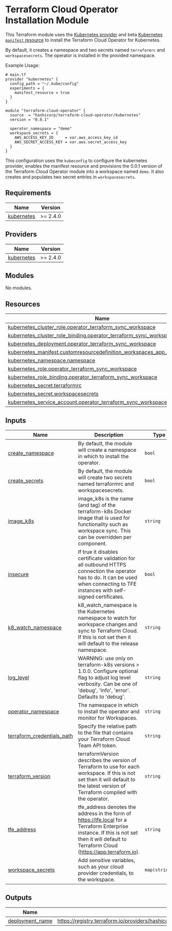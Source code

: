 # Terraform Cloud Operator Installation Module
This Terraform module uses the [Kubernetes provider](https://registry.terraform.io/providers/hashicorp/kubernetes/latest) and beta [Kubernetes `manifest` resource](https://registry.terraform.io/providers/hashicorp/kubernetes/latest/docs/resources/manifest) to install the Terraform Cloud Operator for Kubernetes.

By default, it creates a namespace and two secrets named `terraformrc` and `workspacesecrets`. The operator
is installed in the provided namespace.

Example Usage:
```
# main.tf
provider "kubernetes" {
  config_path = "~/.kube/config"
  experiments = {
    manifest_resource = true
  }
}

module "terraform-cloud-operator" {
  source  = "hashicorp/terraform-cloud-operator/kubernetes"
  version = "0.0.1"

  operator_namespace = "demo"
  workspace_secrets = {
    AWS_ACCESS_KEY_ID     = var.aws_access_key_id
    AWS_SECRET_ACCESS_KEY = var.aws.secret_access_key
  }
}
```
This configuration uses the `kubeconfig` to configure the kubernetes provider, enables the manifest resource and provisions the 0.0.1 version of the Terraform Cloud Operator module into a workspace named `demo`. It also creates and populates two secret entries in `workspacesecrets`.

## Requirements

| Name | Version |
|------|---------|
| <a name="requirement_kubernetes"></a> [kubernetes](#requirement\_kubernetes) | >= 2.4.0 |

## Providers

| Name | Version |
|------|---------|
| <a name="provider_kubernetes"></a> [kubernetes](#provider\_kubernetes) | >= 2.4.0 |

## Modules

No modules.

## Resources

| Name | Type |
|------|------|
| [kubernetes_cluster_role.operator_terraform_sync_workspace](https://registry.terraform.io/providers/hashicorp/kubernetes/latest/docs/resources/cluster_role) | resource |
| [kubernetes_cluster_role_binding.operator_terraform_sync_workspace](https://registry.terraform.io/providers/hashicorp/kubernetes/latest/docs/resources/cluster_role_binding) | resource |
| [kubernetes_deployment.operator_terraform_sync_workspace](https://registry.terraform.io/providers/hashicorp/kubernetes/latest/docs/resources/deployment) | resource |
| [kubernetes_manifest.customresourcedefinition_workspaces_app_terraform_io](https://registry.terraform.io/providers/hashicorp/kubernetes/latest/docs/resources/manifest) | resource |
| [kubernetes_namespace.namespace](https://registry.terraform.io/providers/hashicorp/kubernetes/latest/docs/resources/namespace) | resource |
| [kubernetes_role.operator_terraform_sync_workspace](https://registry.terraform.io/providers/hashicorp/kubernetes/latest/docs/resources/role) | resource |
| [kubernetes_role_binding.operator_terraform_sync_workspace](https://registry.terraform.io/providers/hashicorp/kubernetes/latest/docs/resources/role_binding) | resource |
| [kubernetes_secret.terraformrc](https://registry.terraform.io/providers/hashicorp/kubernetes/latest/docs/resources/secret) | resource |
| [kubernetes_secret.workspacesecrets](https://registry.terraform.io/providers/hashicorp/kubernetes/latest/docs/resources/secret) | resource |
| [kubernetes_service_account.operator_terraform_sync_workspace](https://registry.terraform.io/providers/hashicorp/kubernetes/latest/docs/resources/service_account) | resource |

## Inputs


| Name | Description | Type | Default | Required |
|------|-------------|------|---------|:--------:|
| <a name="input_create_namespace"></a> [create\_namespace](#input\_create\_namespace) | By default, the module will create a namespace in which to install the operator. | `bool` | `true` | no |
| <a name="input_create_secrets"></a> [create\_secrets](#input\_create\_secrets) | By default, the module will create two secrets named terraformrc and workspacesecrets. | `bool` | `true` | no |
| <a name="input_image_k8s"></a> [image\_k8s](#input\_image\_k8s) | image\_k8s is the name (and tag) of the terraform-k8s Docker image that is used for functionality such as workspace sync. This can be overridden per component. | `string` | `"hashicorp/terraform-k8s:1.0.0"` | no |
| <a name="input_insecure"></a> [insecure](#input\_insecure) | If true it disables certificate validation for all outbound HTTPS connection the operator has to do. It can be used when connecting to TFE instances with self-signed certificates. | `bool` | `false` | no |
| <a name="input_k8_watch_namespace"></a> [k8\_watch\_namespace](#input\_k8\_watch\_namespace) | k8\_watch\_namespace is the Kubernetes namespace to watch for workspace changes and sync to Terraform Cloud. If this is not set then it will default to the release namespace. | `string` | `"null"` | no |
| <a name="input_log_level"></a> [log\_level](#input\_log\_level) | WARNING: use only on terraform-k8s versions > 1.0.0. Configure optional flag to adjust log level verbosity. Can be one of 'debug', 'info', 'error'. Defaults to 'debug'. | `string` | `"null"` | no |
| <a name="input_operator_namespace"></a> [operator\_namespace](#input\_operator\_namespace) | The namespace in which to install the operator and monitor for Workspaces. | `string` | n/a | yes |
| <a name="input_terraform_credentials_path"></a> [terraform\_credentials\_path](#input\_terraform\_credentials\_path) | Specify the relative path to the file that contains your Terraform Cloud Team API token. | `string` | `"credentials"` | no |
| <a name="input_terraform_version"></a> [terraform\_version](#input\_terraform\_version) | terraformVersion describes the version of Terraform to use for each workspace. If this is not set then it will default to the latest version of Terraform compiled with the operator. | `string` | `"latest"` | no |
| <a name="input_tfe_address"></a> [tfe\_address](#input\_tfe\_address) | tfe\_address denotes the address in the form of https://tfe.local for a Terraform Enterprise instance. If this is not set then it will default to Terraform Cloud (https://app.terraform.io). | `string` | `"https://app.terraform.io"` | no |
| <a name="input_workspace_secrets"></a> [workspace\_secrets](#input\_workspace\_secrets) | Add sensitive variables, such as your cloud provider credentials, to the workspace. | `map(string)` | `{}` | no |

## Outputs

| Name | Description |
|------|-------------|
| <a name="output_deployment_name"></a> [deployment\_name](#output\_deployment\_name) | https://registry.terraform.io/providers/hashicorp/kubernetes/latest/docs/resources/deployment#name |
